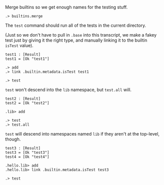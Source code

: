 Merge builtins so we get enough names for the testing stuff.

```ucm:hide
.> builtins.merge
```

The `test` command should run all of the tests in the current directory.

(Just so we don't have to pull in `.base` into this transcript, we make a fakey test just by giving it the right type,
and manually linking it to the builtin `isTest` value).

```unison
test1 : [Result]
test1 = [Ok "test1"]
```

```ucm:hide
.> add
.> link .builtin.metadata.isTest test1
```

```ucm
.> test
```

`test` won't descend into the `lib` namespace, but `test.all` will.

```unison
test2 : [Result]
test2 = [Ok "test2"]
```

```ucm:hide
.lib> add
```

```ucm
.> test
.> test.all
```

`test` will descend into namespaces named `lib` if they aren't at the top-level, though.

```unison
test3 : [Result]
test3 = [Ok "test3"]
test4 = [Ok "test4"]
```

```ucm:hide
.hello.lib> add
.hello.lib> link .builtin.metadata.isTest test3
```

```ucm
.> test
```
